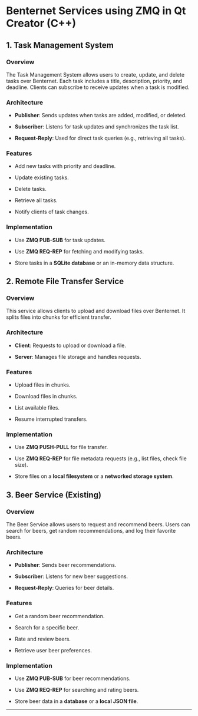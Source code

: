 # Benternet Services using ZMQ in Qt Creator (C++)

## 1. Task Management System

### Overview

The Task Management System allows users to create, update, and delete tasks over Benternet. Each task includes a title, description, priority, and deadline. Clients can subscribe to receive updates when a task is modified.

### Architecture

- **Publisher**: Sends updates when tasks are added, modified, or deleted.
    
- **Subscriber**: Listens for task updates and synchronizes the task list.
    
- **Request-Reply**: Used for direct task queries (e.g., retrieving all tasks).
    

### Features

- Add new tasks with priority and deadline.
    
- Update existing tasks.
    
- Delete tasks.
    
- Retrieve all tasks.
    
- Notify clients of task changes.
    

### Implementation

- Use **ZMQ PUB-SUB** for task updates.
    
- Use **ZMQ REQ-REP** for fetching and modifying tasks.
    
- Store tasks in a **SQLite database** or an in-memory data structure.
    

## 2. Remote File Transfer Service

### Overview

This service allows clients to upload and download files over Benternet. It splits files into chunks for efficient transfer.

### Architecture

- **Client**: Requests to upload or download a file.
    
- **Server**: Manages file storage and handles requests.
    

### Features

- Upload files in chunks.
    
- Download files in chunks.
    
- List available files.
    
- Resume interrupted transfers.
    

### Implementation

- Use **ZMQ PUSH-PULL** for file transfer.
    
- Use **ZMQ REQ-REP** for file metadata requests (e.g., list files, check file size).
    
- Store files on a **local filesystem** or a **networked storage system**.
    

## 3. Beer Service (Existing)

### Overview

The Beer Service allows users to request and recommend beers. Users can search for beers, get random recommendations, and log their favorite beers.

### Architecture

- **Publisher**: Sends beer recommendations.
    
- **Subscriber**: Listens for new beer suggestions.
    
- **Request-Reply**: Queries for beer details.
    

### Features

- Get a random beer recommendation.
    
- Search for a specific beer.
    
- Rate and review beers.
    
- Retrieve user beer preferences.
    

### Implementation

- Use **ZMQ PUB-SUB** for beer recommendations.
    
- Use **ZMQ REQ-REP** for searching and rating beers.
    
- Store beer data in a **database** or a **local JSON file**.
    

---